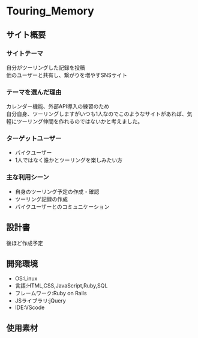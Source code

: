 # Touring_Memory

## サイト概要
### サイトテーマ
自分がツーリングした記録を投稿<br>
他のユーザーと共有し、繋がりを増やすSNSサイト

### テーマを選んだ理由
カレンダー機能、外部API導入の練習のため<br>
自分自身、ツーリングしますがいつも1人なのでこのようなサイトがあれば、気軽にツーリング仲間を作れるのではないかと考えました。

### ターゲットユーザー
* バイクユーザー
* 1人ではなく誰かとツーリングを楽しみたい方

### 主な利用シーン
* 自身のツーリング予定の作成・確認
* ツーリング記録の作成
* バイクユーザーとのコミュニケーション

## 設計書
後ほど作成予定

## 開発環境
* OS:Linux
* 言語:HTML,CSS,JavaScript,Ruby,SQL
* フレームワーク:Ruby on Rails
* JSライブラリ:jQuery
* IDE:VScode

## 使用素材
